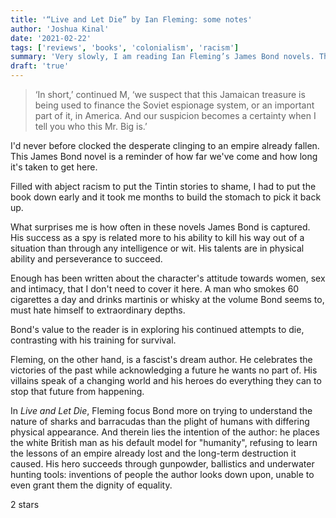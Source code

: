 ```yaml
---
title: '“Live and Let Die” by Ian Fleming: some notes'
author: 'Joshua Kinal'
date: '2021-02-22'
tags: ['reviews', 'books', 'colonialism', 'racism']
summary: 'Very slowly, I am reading Ian Fleming’s James Bond novels. They are fascinating and horrifying. These notes deal with the second book in the series.'
draft: 'true'
---
```


  > ‘In short,’ continued M, ‘we suspect that this Jamaican treasure is being used to finance the Soviet espionage system, or an important part of it, in America. And our suspicion becomes a certainty when I tell you who this Mr. Big is.’

I'd never before clocked the desperate clinging to an empire already fallen. This James Bond novel is a reminder of how far we've come and how long it's taken to get here.

Filled with abject racism to put the Tintin stories to shame, I had to put the book down early and it took me months to build the stomach to pick it back up.

What surprises me is how often in these novels James Bond is captured. His success as a spy is related more to his ability to kill his way out of a situation than through any intelligence or wit. His talents are in physical ability and perseverance to succeed.

Enough has been written about the character's attitude towards women, sex and intimacy, that I don't need to cover it here. A man who smokes 60 cigarettes a day and drinks martinis or whisky at the volume Bond seems to, must hate himself to extraordinary depths.

Bond's value to the reader is in exploring his continued attempts to die, contrasting with his training for survival.

Fleming, on the other hand, is a fascist's dream author. He celebrates the victories of the past while acknowledging a future he wants no part of. His villains speak of a changing world and his heroes do everything they can to stop that future from happening.

In *Live and Let Die*, Fleming focus Bond more on trying to understand the nature of sharks and barracudas than the plight of humans with differing physical appearance. And therein lies the intention of the author: he places the white British man as his default model for "humanity", refusing to learn the lessons of an empire already lost and the long-term destruction it caused. His hero succeeds through gunpowder, ballistics and underwater hunting tools: inventions of people the author looks down upon, unable to even grant them the dignity of equality.

2 stars
